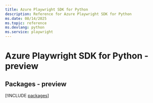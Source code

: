 ```yaml
---
title: Azure Playwright SDK for Python
description: Reference for Azure Playwright SDK for Python
ms.date: 08/14/2025
ms.topic: reference
ms.devlang: python
ms.service: playwright
---
```

# Azure Playwright SDK for Python - preview
## Packages - preview
[!INCLUDE [packages](playwright-index.md)]
